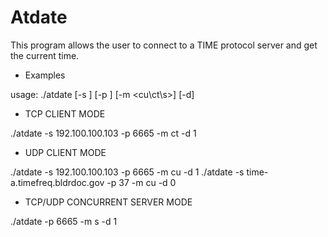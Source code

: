 # Atdate
This program allows the user to connect to a TIME protocol server and get the current time.

- Examples

usage: ./atdate [-s <serverhost>] [-p <port>] [-m <cu\ct\s>] [-d]

- TCP CLIENT MODE

./atdate -s 192.100.100.103 -p 6665 -m ct -d 1

- UDP CLIENT MODE

./atdate -s 192.100.100.103 -p 6665 -m cu -d 1
./atdate -s time-a.timefreq.bldrdoc.gov -p 37 -m cu -d 0

- TCP/UDP CONCURRENT SERVER MODE

./atdate -p 6665 -m s -d 1
